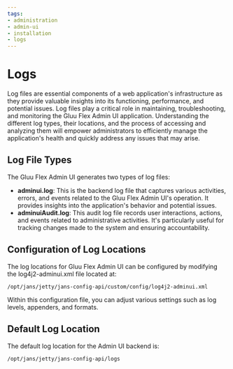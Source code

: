 ```yaml
---
tags:
- administration
- admin-ui
- installation
- logs
---
```


# Logs

Log files are essential components of a web application's infrastructure as they provide valuable insights into its functioning, performance, and potential issues. Log files play a critical role in maintaining, troubleshooting, and monitoring the Gluu Flex Admin UI application. Understanding the different log types, their locations, and the process of accessing and analyzing them will empower administrators to efficiently manage the application's health and quickly address any issues that may arise. 

## Log File Types

The Gluu Flex Admin UI generates two types of log files:

- **adminui.log**: This is the backend log file that captures various activities, errors, and events related to the Gluu Flex Admin UI's operation. It provides insights into the application's behavior and potential issues.
- **adminuiAudit.log**: This audit log file records user interactions, actions, and events related to administrative activities. It's particularly useful for tracking changes made to the system and ensuring accountability.

## Configuration of Log Locations

The log locations for Gluu Flex Admin UI can be configured by modifying the log4j2-adminui.xml file located at:

```
/opt/jans/jetty/jans-config-api/custom/config/log4j2-adminui.xml
```

Within this configuration file, you can adjust various settings such as log levels, appenders, and formats.

## Default Log Location

The default log location for the Admin UI backend is:

```
/opt/jans/jetty/jans-config-api/logs
```